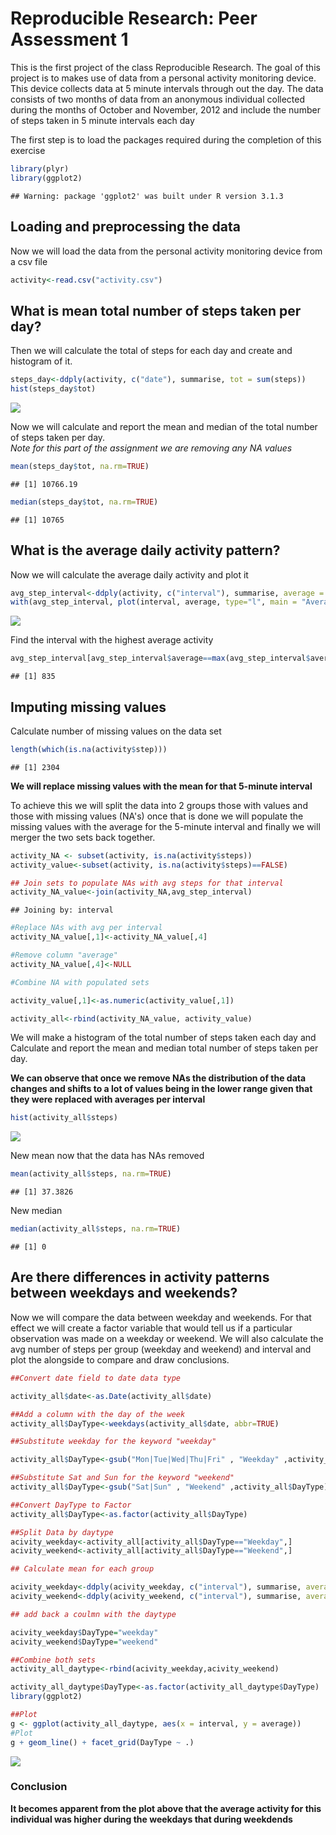 # Reproducible Research: Peer Assessment 1

This is the first project of the class Reproducible Research. The goal of this project is to makes use of data from a personal activity monitoring device. This device collects data at 5 minute intervals through out the day. The data consists of two months of data from an anonymous individual collected during the months of October and November, 2012 and include the number of steps taken in 5 minute intervals each day

The first step is to load the packages required during the completion of this exercise


```r
library(plyr)
library(ggplot2)
```

```
## Warning: package 'ggplot2' was built under R version 3.1.3
```

## Loading and preprocessing the data
Now we will load the data from the personal activity monitoring device from a csv file


```r
activity<-read.csv("activity.csv")
```

## What is mean total number of steps taken per day?
Then we will calculate the total of steps for each day and create and histogram of it.


```r
steps_day<-ddply(activity, c("date"), summarise, tot = sum(steps))
hist(steps_day$tot)
```

![](PA1_template_files/figure-html/unnamed-chunk-3-1.png) 

Now we will calculate and report the mean and median of the total number of steps taken per day.  
*Note for this part of the assignment we are removing any NA values*


```r
mean(steps_day$tot, na.rm=TRUE)
```

```
## [1] 10766.19
```

```r
median(steps_day$tot, na.rm=TRUE)
```

```
## [1] 10765
```

## What is the average daily activity pattern?

Now we will calculate the average daily activity and plot it 


```r
avg_step_interval<-ddply(activity, c("interval"), summarise, average = mean(steps, na.rm=TRUE))
with(avg_step_interval, plot(interval, average, type="l", main = "Average Number Steps by Time Period"))
```

![](PA1_template_files/figure-html/unnamed-chunk-5-1.png) 

Find the interval with the highest average activity


```r
avg_step_interval[avg_step_interval$average==max(avg_step_interval$average),1]
```

```
## [1] 835
```

## Imputing missing values

Calculate number of missing values on the data set


```r
length(which(is.na(activity$step)))
```

```
## [1] 2304
```

**We will replace missing values with the mean for that 5-minute interval**

To achieve this we will split the data into 2 groups those with values and those with missing values (NA's) once that is done we will populate the missing values with the average for the 5-minute interval and finally we will merger the two sets back together.


```r
activity_NA <- subset(activity, is.na(activity$steps))
activity_value<-subset(activity, is.na(activity$steps)==FALSE)

## Join sets to populate NAs with avg steps for that interval
activity_NA_value<-join(activity_NA,avg_step_interval)
```

```
## Joining by: interval
```

```r
#Replace NAs with avg per interval
activity_NA_value[,1]<-activity_NA_value[,4]

#Remove column "average"
activity_NA_value[,4]<-NULL

#Combine NA with populated sets

activity_value[,1]<-as.numeric(activity_value[,1])

activity_all<-rbind(activity_NA_value, activity_value)
```

We will make a histogram of the total number of steps taken each day and Calculate and report the mean and median total number of steps taken per day.

**We can observe that once we remove NAs the distribution of the data changes and shifts to a lot of values being in the lower range given that they were replaced with averages per interval**



```r
hist(activity_all$steps)
```

![](PA1_template_files/figure-html/unnamed-chunk-9-1.png) 

New mean now that the data has NAs removed


```r
mean(activity_all$steps, na.rm=TRUE)
```

```
## [1] 37.3826
```

New median


```r
median(activity_all$steps, na.rm=TRUE)
```

```
## [1] 0
```

## Are there differences in activity patterns between weekdays and weekends?

Now we will compare the data between weekday and weekends. For that effect we will create a factor variable that would tell us if a particular observation was made on a weekday or weekend. We will also calculate the avg number of steps per group (weekday and weekend) and interval and plot the alongside to compare and draw conclusions.


```r
##Convert date field to date data type

activity_all$date<-as.Date(activity_all$date)

##Add a column with the day of the week
activity_all$DayType<-weekdays(activity_all$date, abbr=TRUE)

##Substitute weekday for the keyword "weekday"

activity_all$DayType<-gsub("Mon|Tue|Wed|Thu|Fri" , "Weekday" ,activity_all$DayType)

##Substitute Sat and Sun for the keyword "weekend"
activity_all$DayType<-gsub("Sat|Sun" , "Weekend" ,activity_all$DayType)

##Convert DayType to Factor
activity_all$DayType<-as.factor(activity_all$DayType)

##Split Data by daytype
acivity_weekday<-activity_all[activity_all$DayType=="Weekday",]
acivity_weekend<-activity_all[activity_all$DayType=="Weekend",]

## Calculate mean for each group

acivity_weekday<-ddply(acivity_weekday, c("interval"), summarise, average = mean(steps, na.rm=TRUE))
acivity_weekend<-ddply(acivity_weekend, c("interval"), summarise, average = mean(steps, na.rm=TRUE))

## add back a coulmn with the daytype

acivity_weekday$DayType="weekday"
acivity_weekend$DayType="weekend"

##Combine both sets
activity_all_daytype<-rbind(acivity_weekday,acivity_weekend)

activity_all_daytype$DayType<-as.factor(activity_all_daytype$DayType)
library(ggplot2)

##Plot
g <- ggplot(activity_all_daytype, aes(x = interval, y = average))
#Plot
g + geom_line() + facet_grid(DayType ~ .)
```

![](PA1_template_files/figure-html/unnamed-chunk-12-1.png) 


### Conclusion

**It becomes apparent from the plot above that the average activity for this individual was higher during the weekdays that during weekdends**
